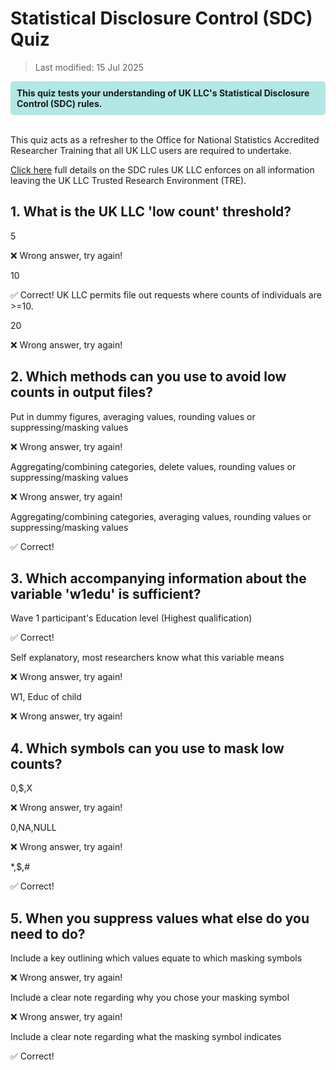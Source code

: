 # Statistical Disclosure Control (SDC) Quiz
>Last modified: 15 Jul 2025

<div style="background-color: rgba(0, 178, 169, 0.3); padding: 10px; border-radius: 5px;"><strong>This quiz tests your understanding of UK LLC's Statistical Disclosure Control (SDC) rules.</strong></div style>  
<br>

This quiz acts as a refresher to the Office for National Statistics Accredited Researcher Training that all UK LLC users are required to undertake.

[Click here](../user_guide/SDC.md) full details on the SDC rules UK LLC enforces on all information leaving the UK LLC Trusted Research Environment (TRE).

## 1. What is the UK LLC 'low count' threshold?

<aside class="dropdown admonition"><p class="admonition-title">5</p><p>❌ Wrong answer, try again!</p></aside>

<aside class="dropdown admonition"><p class="admonition-title">10</p><p>✅ Correct! UK LLC permits file out requests where counts of individuals are >=10.</p></aside>

<aside class="dropdown admonition"><p class="admonition-title">20</p><p>❌ Wrong answer, try again!</p></aside>


## 2. Which methods can you use to avoid low counts in output files?

<aside class="dropdown admonition note"><p class="admonition-title">Put in dummy figures, averaging values, rounding values or suppressing/masking values</p><p>❌ Wrong answer, try again!</p></aside>

<aside class="dropdown admonition note"><p class="admonition-title">Aggregating/combining categories, delete values, rounding values or suppressing/masking values</p><p>❌ Wrong answer, try again!</p></aside>

<aside class="dropdown admonition note"><p class="admonition-title">Aggregating/combining categories, averaging values, rounding values or suppressing/masking values</p><p>✅ Correct!</p></aside>


## 3. Which accompanying information about the variable 'w1edu' is sufficient?

<aside class="dropdown admonition note"><p class="admonition-title">Wave 1 participant's Education level (Highest qualification)</p><p>✅ Correct!</p></aside>

<aside class="dropdown admonition note"><p class="admonition-title">Self explanatory, most researchers know what this variable means</p><p>❌ Wrong answer, try again!</p></aside>

<aside class="dropdown admonition note"><p class="admonition-title">W1, Educ of child</p><p>❌ Wrong answer, try again!</p></aside>


## 4. Which symbols can you use to mask low counts?

<aside class="dropdown admonition note"><p class="admonition-title">0,$,X</p><p>❌ Wrong answer, try again!</p></aside>

<aside class="dropdown admonition note"><p class="admonition-title">0,NA,NULL</p><p>❌ Wrong answer, try again!</p></aside>

<aside class="dropdown admonition note"><p class="admonition-title">*,$,#</p><p>✅ Correct!</p></aside>


## 5. When you suppress values what else do you need to do?

<aside class="dropdown admonition note"><p class="admonition-title">Include a key outlining which values equate to which masking symbols</p><p>❌ Wrong answer, try again!</p></aside>

<aside class="dropdown admonition note"><p class="admonition-title">Include a clear note regarding why you chose your masking symbol</p><p>❌ Wrong answer, try again!</p></aside>

<aside class="dropdown admonition note"><p class="admonition-title">Include a clear note regarding what the masking symbol indicates</p><p>✅ Correct!</p></aside>